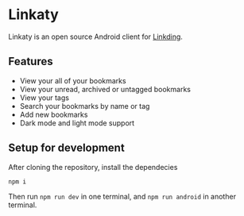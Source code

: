 # Linkaty

Linkaty is an open source Android client for [Linkding](https://github.com/sissbruecker/linkding).

## Features
- View your all of your bookmarks
- View your unread, archived or untagged bookmarks
- View your tags
- Search your bookmarks by name or tag
- Add new bookmarks
- Dark mode and light mode support

## Setup for development

After cloning the repository, install the dependecies 

```
npm i
```

Then run `npm run dev` in one terminal, and `npm run android` in another terminal.
